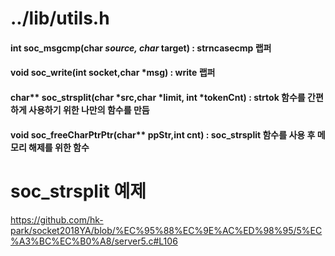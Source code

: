 # ../lib/utils.h
#### int soc_msgcmp(char *source, char* target) : strncasecmp 랩퍼
#### void soc_write(int socket,char *msg) : write 랩퍼
#### char** soc_strsplit(char *src,char *limit, int *tokenCnt) : strtok 함수를 간편하게 사용하기 위한 나만의 함수를 만듬
#### void soc_freeCharPtrPtr(char** ppStr,int cnt) : soc_strsplit 함수를 사용 후 메모리 해제를 위한 함수

# soc_strsplit 예제
https://github.com/hk-park/socket2018YA/blob/%EC%95%88%EC%9E%AC%ED%98%95/5%EC%A3%BC%EC%B0%A8/server5.c#L106

